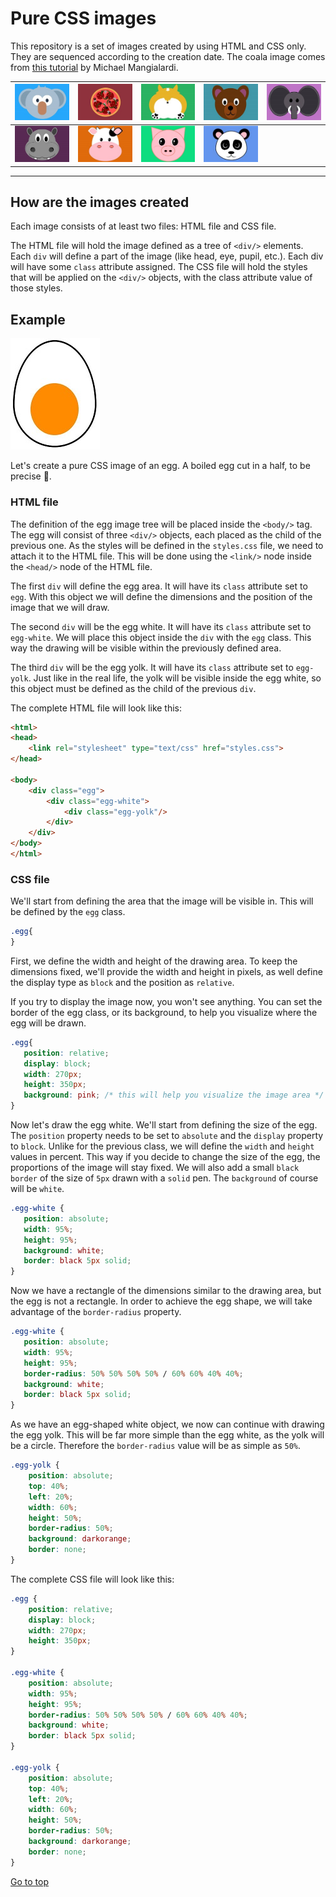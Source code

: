# Pure CSS images

This repository is a set of images created by using HTML and CSS only. They are sequenced according to the creation date. The coala image comes from [this tutorial](https://medium.com/coding-artist/a-beginners-guide-to-pure-css-images-ef9a5d069dd2) by Michael Mangialardi.

|![Coala](./.Docs/001-coala.jpg)|![Pizza](.Docs/002-pizza.jpg)|![Corgi](.Docs/003-corgi.jpg)|![Bear](.Docs/004-bear.jpg)|![Elephant](.Docs/005-elephant.jpg)|
|---------------|---------------|---------------|---------------|---------------|
|![Hippo](.Docs/006-hippo.jpg)|![Cow](.Docs/007-cow.jpg)|![Pig](.Docs/008-pig.jpg)|![Panda](.Docs/009-panda.jpg)||

---

## How are the images created

Each image consists of at least two files: HTML file and CSS file.

The HTML file will hold the image defined as a tree of `<div/>` elements. Each `div` will define a part of the image (like head, eye, pupil, etc.). Each div will have some `class` attribute assigned. The CSS file will hold the styles that will be applied on the `<div/>` objects, with the class attribute value of those styles.

## Example

![Egg image](./.Docs/000-egg.jpg)

Let's create a pure CSS image of an egg. A boiled egg cut in a half, to be precise :egg:.

### HTML file

The definition of the egg image tree will be placed inside the `<body/>` tag. The egg will consist of three `<div/>` objects, each placed as the child of the previous one. As the styles will be defined in the `styles.css` file, we need to attach it to the HTML file. This will be done using the `<link/>` node inside the `<head/>` node of the HTML file.

The first `div` will define the egg area. It will have its `class` attribute set to `egg`. With this object we will define the dimensions and the position of the image that we will draw.

The second `div` will be the egg white. It will have its `class` attribute set to `egg-white`. We will place this object inside the `div` with the `egg` class. This way the drawing will be visible within the previously defined area.

The third `div` will be the egg yolk. It will have its `class` attribute set to `egg-yolk`. Just like in the real life, the yolk will be visible inside the egg white, so this object must be defined as the child of the previous `div`.

The complete HTML file will look like this:

``` HTML
<html>
<head>
    <link rel="stylesheet" type="text/css" href="styles.css">
</head>

<body>
    <div class="egg">
        <div class="egg-white">
            <div class="egg-yolk"/>
        </div>
    </div>
</body>
</html>
```

### CSS file

We'll start from defining the area that the image will be visible in. This will be defined by the `egg` class.

``` CSS
.egg{
}
```

 First, we define the width and height of the drawing area. To keep the dimensions fixed, we'll provide the width and height in pixels, as well define the display type as `block` and the position as `relative`.

 If you try to display the image now, you won't see anything. You can set the border of the egg class, or its background, to help you visualize where the egg will be drawn.

 ``` CSS
 .egg{
    position: relative;
    display: block;
    width: 270px;
    height: 350px;
    background: pink; /* this will help you visualize the image area */
 }
 ```

 Now let's draw the egg white. We'll start from defining the size of the egg. The `position` property needs to be set to `absolute` and the `display` property to `block`. Unlike for the previous class, we will define the `width` and `height` values in percent. This way if you decide to change the size of the egg, the proportions of the image will stay fixed. We will also add a small `black` `border` of the size of `5px` drawn with a `solid` pen. The `background` of course will be `white`.

 ``` CSS
 .egg-white {
    position: absolute;
    width: 95%;
    height: 95%;
    background: white;
    border: black 5px solid;
}
 ```

 Now we have a rectangle of the dimensions similar to the drawing area, but the egg is not a rectangle. In order to achieve the egg shape, we will take advantage of the `border-radius` property.

 ``` CSS
 .egg-white {
    position: absolute;
    width: 95%;
    height: 95%;
    border-radius: 50% 50% 50% 50% / 60% 60% 40% 40%;
    background: white;
    border: black 5px solid;
}
 ```

As we have an egg-shaped white object, we now can continue with drawing the egg yolk. This will be far more simple than the egg white, as the yolk will be a  circle. Therefore the `border-radius` value will be as simple as `50%`.

``` CSS
.egg-yolk {
    position: absolute;
    top: 40%;
    left: 20%;
    width: 60%;
    height: 50%;
    border-radius: 50%;
    background: darkorange;
    border: none;
}
```

The complete CSS file will look like this:

``` CSS
.egg {
    position: relative;
    display: block;
    width: 270px;
    height: 350px;
}

.egg-white {
    position: absolute;
    width: 95%;
    height: 95%;
    border-radius: 50% 50% 50% 50% / 60% 60% 40% 40%;
    background: white;
    border: black 5px solid;
}

.egg-yolk {
    position: absolute;
    top: 40%;
    left: 20%;
    width: 60%;
    height: 50%;
    border-radius: 50%;
    background: darkorange;
    border: none;
}
```

[Go to top](#pure-css-images)
